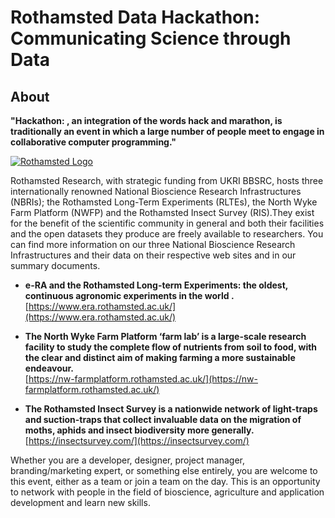 
# Rothamsted Data Hackathon: Communicating Science through Data

## About
**"Hackathon: , an integration of the words hack and marathon, is traditionally an event in which a large number of people meet to engage in collaborative computer programming."**

[![Rothamsted Logo](https://www.rothamsted.ac.uk/sites/default/files/rothamsted-logo.png)](https://www.rothamsted.ac.uk/)

Rothamsted Research, with strategic funding from UKRI BBSRC, hosts three internationally renowned National Bioscience Research Infrastructures (NBRIs); the Rothamsted Long-Term Experiments (RLTEs), the North Wyke Farm Platform (NWFP) and the Rothamsted Insect Survey (RIS).They exist for the benefit of the scientific community in general and both their facilities and the open datasets they produce are freely available to researchers.
You can find more information on our three National Bioscience Research Infrastructures and their data on their respective web sites and in our summary documents.  

- **e-RA and the Rothamsted Long-term Experiments: the oldest, continuous agronomic experiments in the world .**  
    [https://www.era.rothamsted.ac.uk/](https://www.era.rothamsted.ac.uk/)
- **The North Wyke Farm Platform ‘farm lab’ is a large-scale research facility to study the complete flow of nutrients from soil to food, with the clear and distinct aim of making farming a more sustainable endeavour.**  
    [https://nw-farmplatform.rothamsted.ac.uk/](https://nw-farmplatform.rothamsted.ac.uk/)  
    
- **The Rothamsted Insect Survey is a nationwide network of light-traps and suction-traps that collect invaluable data on the migration of moths, aphids and insect biodiversity more generally.**  
    [https://insectsurvey.com/](https://insectsurvey.com/)



Whether you are a developer, designer, project manager, branding/marketing expert, or something else entirely, you are welcome to this event, either as a team or join a team on the day. This is an opportunity to network with people in the field of bioscience, agriculture and application development and learn new skills.


